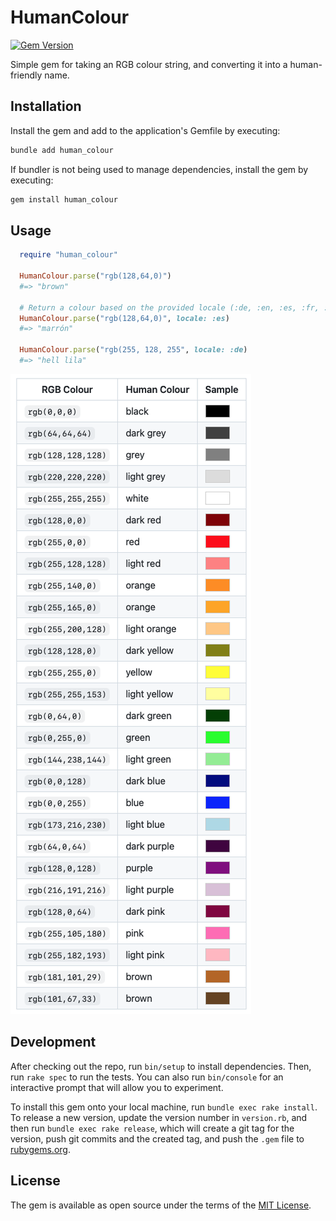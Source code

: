 # HumanColour

[![Gem Version](https://badge.fury.io/rb/human_colour.svg?icon=si%3Arubygems&icon_color=%23ffffff)](https://badge.fury.io/rb/human_colour)

Simple gem for taking an RGB colour string, and converting it into a human-friendly name.

## Installation

Install the gem and add to the application's Gemfile by executing:

```bash
bundle add human_colour
```

If bundler is not being used to manage dependencies, install the gem by executing:

```bash
gem install human_colour
```

## Usage

```ruby
  require "human_colour"

  HumanColour.parse("rgb(128,64,0)")
  #=> "brown"

  # Return a colour based on the provided locale (:de, :en, :es, :fr, :it, :pt)
  HumanColour.parse("rgb(128,64,0)", locale: :es)
  #=> "marrón"

  HumanColour.parse("rgb(255, 128, 255", locale: :de)
  #=> "hell lila"
```

![alt text](https://github.com/mconnell/human_colour/blob/main/doc/colours.png?raw=true)

## Development

After checking out the repo, run `bin/setup` to install dependencies. Then, run `rake spec` to run the tests. You can also run `bin/console` for an interactive prompt that will allow you to experiment.

To install this gem onto your local machine, run `bundle exec rake install`. To release a new version, update the version number in `version.rb`, and then run `bundle exec rake release`, which will create a git tag for the version, push git commits and the created tag, and push the `.gem` file to [rubygems.org](https://rubygems.org).

## License

The gem is available as open source under the terms of the [MIT License](https://opensource.org/licenses/MIT).
